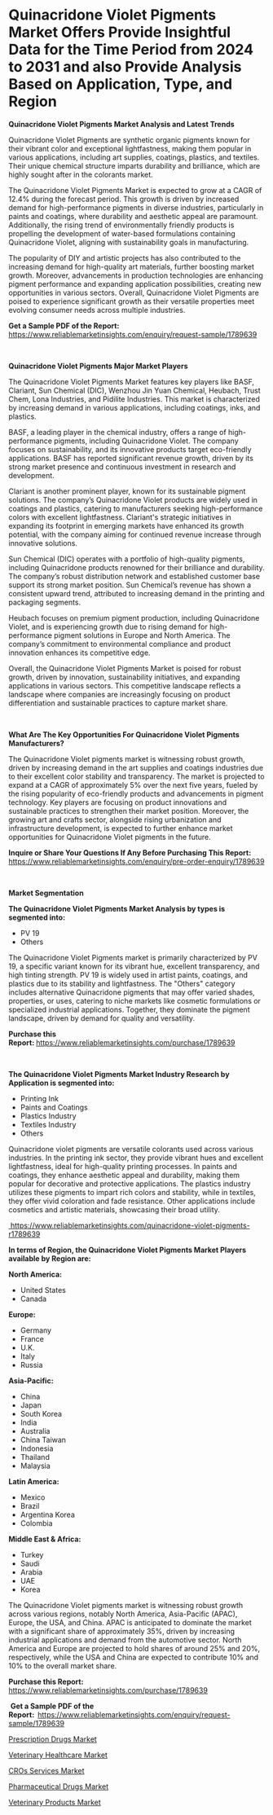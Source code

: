 <p><h1>Quinacridone Violet Pigments Market Offers Provide Insightful Data for the Time Period from 2024 to 2031 and also Provide Analysis Based on Application, Type, and Region</h1></p><p><strong>Quinacridone Violet Pigments Market Analysis and Latest Trends</strong></p>
<p><p>Quinacridone Violet Pigments are synthetic organic pigments known for their vibrant color and exceptional lightfastness, making them popular in various applications, including art supplies, coatings, plastics, and textiles. Their unique chemical structure imparts durability and brilliance, which are highly sought after in the colorants market. </p><p>The Quinacridone Violet Pigments Market is expected to grow at a CAGR of 12.4% during the forecast period. This growth is driven by increased demand for high-performance pigments in diverse industries, particularly in paints and coatings, where durability and aesthetic appeal are paramount. Additionally, the rising trend of environmentally friendly products is propelling the development of water-based formulations containing Quinacridone Violet, aligning with sustainability goals in manufacturing. </p><p>The popularity of DIY and artistic projects has also contributed to the increasing demand for high-quality art materials, further boosting market growth. Moreover, advancements in production technologies are enhancing pigment performance and expanding application possibilities, creating new opportunities in various sectors. Overall, Quinacridone Violet Pigments are poised to experience significant growth as their versatile properties meet evolving consumer needs across multiple industries.</p></p>
<p><strong>Get a Sample PDF of the Report:&nbsp;</strong> <a href="https://www.reliablemarketinsights.com/enquiry/request-sample/1789639?utm_campaign=1948&utm_medium=2&utm_source=Github&utm_content=ia&utm_term=20122024&utm_id=quinacridone-violet-pigments">https://www.reliablemarketinsights.com/enquiry/request-sample/1789639</a></p>
<p>&nbsp;</p>
<p><strong>Quinacridone Violet Pigments Major Market Players</strong></p>
<p><p>The Quinacridone Violet Pigments Market features key players like BASF, Clariant, Sun Chemical (DIC), Wenzhou Jin Yuan Chemical, Heubach, Trust Chem, Lona Industries, and Pidilite Industries. This market is characterized by increasing demand in various applications, including coatings, inks, and plastics.</p><p>BASF, a leading player in the chemical industry, offers a range of high-performance pigments, including Quinacridone Violet. The company focuses on sustainability, and its innovative products target eco-friendly applications. BASF has reported significant revenue growth, driven by its strong market presence and continuous investment in research and development.</p><p>Clariant is another prominent player, known for its sustainable pigment solutions. The company’s Quinacridone Violet products are widely used in coatings and plastics, catering to manufacturers seeking high-performance colors with excellent lightfastness. Clariant's strategic initiatives in expanding its footprint in emerging markets have enhanced its growth potential, with the company aiming for continued revenue increase through innovative solutions.</p><p>Sun Chemical (DIC) operates with a portfolio of high-quality pigments, including Quinacridone products renowned for their brilliance and durability. The company’s robust distribution network and established customer base support its strong market position. Sun Chemical’s revenue has shown a consistent upward trend, attributed to increasing demand in the printing and packaging segments.</p><p>Heubach focuses on premium pigment production, including Quinacridone Violet, and is experiencing growth due to rising demand for high-performance pigment solutions in Europe and North America. The company’s commitment to environmental compliance and product innovation enhances its competitive edge.</p><p>Overall, the Quinacridone Violet Pigments Market is poised for robust growth, driven by innovation, sustainability initiatives, and expanding applications in various sectors. This competitive landscape reflects a landscape where companies are increasingly focusing on product differentiation and sustainable practices to capture market share.</p></p>
<p>&nbsp;</p>
<p><strong>What Are The Key Opportunities For Quinacridone Violet Pigments Manufacturers?</strong></p>
<p><p>The Quinacridone Violet pigments market is witnessing robust growth, driven by increasing demand in the art supplies and coatings industries due to their excellent color stability and transparency. The market is projected to expand at a CAGR of approximately 5% over the next five years, fueled by the rising popularity of eco-friendly products and advancements in pigment technology. Key players are focusing on product innovations and sustainable practices to strengthen their market position. Moreover, the growing art and crafts sector, alongside rising urbanization and infrastructure development, is expected to further enhance market opportunities for Quinacridone Violet pigments in the future.</p></p>
<p><strong>Inquire or Share Your Questions If Any Before Purchasing This Report:</strong> <a href="https://www.reliablemarketinsights.com/enquiry/pre-order-enquiry/1789639?utm_campaign=1948&utm_medium=2&utm_source=Github&utm_content=ia&utm_term=20122024&utm_id=quinacridone-violet-pigments">https://www.reliablemarketinsights.com/enquiry/pre-order-enquiry/1789639</a></p>
<p>&nbsp;</p>
<p><strong>Market Segmentation</strong></p>
<p><strong>The Quinacridone Violet Pigments Market Analysis by types is segmented into:</strong></p>
<p><ul><li>PV 19</li><li>Others</li></ul></p>
<p><p>The Quinacridone Violet Pigments market is primarily characterized by PV 19, a specific variant known for its vibrant hue, excellent transparency, and high tinting strength. PV 19 is widely used in artist paints, coatings, and plastics due to its stability and lightfastness. The "Others" category includes alternative Quinacridone pigments that may offer varied shades, properties, or uses, catering to niche markets like cosmetic formulations or specialized industrial applications. Together, they dominate the pigment landscape, driven by demand for quality and versatility.</p></p>
<p><strong>Purchase this Report:&nbsp;</strong><a href="https://www.reliablemarketinsights.com/purchase/1789639?utm_campaign=1948&utm_medium=2&utm_source=Github&utm_content=ia&utm_term=20122024&utm_id=quinacridone-violet-pigments">https://www.reliablemarketinsights.com/purchase/1789639</a></p>
<p>&nbsp;</p>
<p><strong>The Quinacridone Violet Pigments Market Industry Research by Application is segmented into:</strong></p>
<p><ul><li>Printing Ink</li><li>Paints and Coatings</li><li>Plastics Industry</li><li>Textiles Industry</li><li>Others</li></ul></p>
<p><p>Quinacridone violet pigments are versatile colorants used across various industries. In the printing ink sector, they provide vibrant hues and excellent lightfastness, ideal for high-quality printing processes. In paints and coatings, they enhance aesthetic appeal and durability, making them popular for decorative and protective applications. The plastics industry utilizes these pigments to impart rich colors and stability, while in textiles, they offer vivid coloration and fade resistance. Other applications include cosmetics and artistic materials, showcasing their broad utility.</p></p>
<p><a href="https://www.reliablemarketinsights.com/quinacridone-violet-pigments-r1789639?utm_campaign=1948&utm_medium=2&utm_source=Github&utm_content=ia&utm_term=20122024&utm_id=quinacridone-violet-pigments">&nbsp;https://www.reliablemarketinsights.com/quinacridone-violet-pigments-r1789639</a></p>
<p><strong>In terms of Region, the Quinacridone Violet Pigments Market Players available by Region are:</strong></p>
<p>
    <p> <strong> North America: </strong>
        <ul>
            <li>United States</li>
            <li>Canada</li>
        </ul>
        </p> 
    <p> <strong> Europe: </strong>
        <ul>
            <li>Germany</li>
            <li>France</li>
            <li>U.K.</li>
            <li>Italy</li>
            <li>Russia</li>
        </ul>
        </p> 
    <p> <strong> Asia-Pacific: </strong>
        <ul>
            <li>China</li>
            <li>Japan</li>
            <li>South Korea</li>
            <li>India</li>
            <li>Australia</li>
            <li>China Taiwan</li>
            <li>Indonesia</li>
            <li>Thailand</li>
            <li>Malaysia</li>
        </ul>
        </p> 
    <p> <strong> Latin America: </strong>
        <ul>
            <li>Mexico</li>
            <li>Brazil</li>
            <li>Argentina Korea</li>
            <li>Colombia</li>
        </ul>
        </p> 
    <p> <strong> Middle East & Africa: </strong>
        <ul>
            <li>Turkey</li>
            <li>Saudi</li>
            <li>Arabia</li>
            <li>UAE</li>
            <li>Korea</li>
        </ul>
    </p>
    </p>
<p><p>The Quinacridone Violet pigments market is witnessing robust growth across various regions, notably North America, Asia-Pacific (APAC), Europe, the USA, and China. APAC is anticipated to dominate the market with a significant share of approximately 35%, driven by increasing industrial applications and demand from the automotive sector. North America and Europe are projected to hold shares of around 25% and 20%, respectively, while the USA and China are expected to contribute 10% and 10% to the overall market share.</p></p>
<p><strong>Purchase this Report: </strong><a href="https://www.reliablemarketinsights.com/purchase/1789639?utm_campaign=1948&utm_medium=2&utm_source=Github&utm_content=ia&utm_term=20122024&utm_id=quinacridone-violet-pigments">https://www.reliablemarketinsights.com/purchase/1789639</a></p>
<p>&nbsp;<strong>Get a Sample PDF of the Report:&nbsp;&nbsp;</strong><a href="https://www.reliablemarketinsights.com/enquiry/request-sample/1789639?utm_campaign=1948&utm_medium=2&utm_source=Github&utm_content=ia&utm_term=20122024&utm_id=quinacridone-violet-pigments">https://www.reliablemarketinsights.com/enquiry/request-sample/1789639</a></p>
<p><strong></strong></p>
<p><p><a href="https://www.linkedin.com/pulse/prescription-drugs-market-size-trends-opportunities-challenges-ikgse?utm_campaign=1948&utm_medium=2&utm_source=Github&utm_content=ia&utm_term=20122024&utm_id=quinacridone-violet-pigments">Prescription Drugs Market</a></p><p><a href="https://www.linkedin.com/pulse/navigating-current-trends-veterinary-healthcare-market-report-y0fhf?utm_campaign=1948&utm_medium=2&utm_source=Github&utm_content=ia&utm_term=20122024&utm_id=quinacridone-violet-pigments">Veterinary Healthcare Market</a></p><p><a href="https://www.linkedin.com/pulse/future-cros-services-market-expected-cagr-88-over-2024-2031-3hvdf?utm_campaign=1948&utm_medium=2&utm_source=Github&utm_content=ia&utm_term=20122024&utm_id=quinacridone-violet-pigments">CROs Services Market</a></p><p><a href="https://www.linkedin.com/pulse/pharmaceutical-drugs-market-valuation-forecast-2024-2031-qwgye?utm_campaign=1948&utm_medium=2&utm_source=Github&utm_content=ia&utm_term=20122024&utm_id=quinacridone-violet-pigments">Pharmaceutical Drugs Market</a></p><p><a href="https://www.linkedin.com/pulse/veterinary-products-market-outlook-2024-2031-trends-size-dahje?utm_campaign=1948&utm_medium=2&utm_source=Github&utm_content=ia&utm_term=20122024&utm_id=quinacridone-violet-pigments">Veterinary Products Market</a></p></p>
